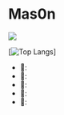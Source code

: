 # Mas0n
<img align="top" src="https://github-readme-stats.vercel.app/api?username=Mas0nSun&show_icons=true&icon_color=FF9300&text_color=1E1E1E&bg_color=ffffff&hide_title=true" />

[![Top Langs](https://github-readme-stats.vercel.app/api/top-langs/?username=Mas0nSun)]

- 🌄:
- 🌃:
- 🌉:
- 🌆:
- 🌌: 
